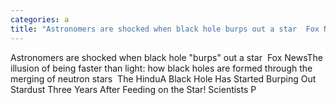 ```yaml
---
categories: a
title: "Astronomers are shocked when black hole burps out a star  Fox News"
---
```

Astronomers are shocked when black hole "burps" out a star&nbsp;&nbsp;Fox NewsThe illusion of being faster than light: how black holes are formed through the merging of neutron stars&nbsp;&nbsp;The HinduA Black Hole Has Started Burping Out Stardust Three Years After Feeding on the Star! Scientists P